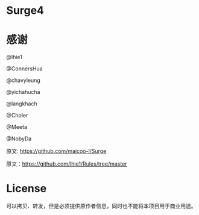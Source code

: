 # Surge4

# 感谢

@lhie1

@ConnersHua

@chavyleung

@yichahucha

@langkhach

@Choler

@Meeta

@NobyDa

原文: https://github.com/maicoo-l/Surge

原文：https://github.com/lhie1/Rules/tree/master

# License

可以拷贝、转发，但是必须提供原作者信息，同时也不能将本项目用于商业用途。


